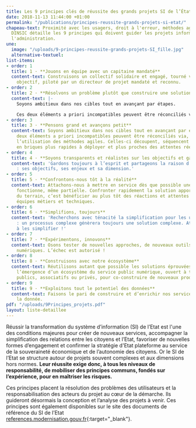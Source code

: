 ```yaml
---
title: Les 9 principes clés de réussite des grands projets SI de l’État
date: 2018-11-13 11:44:00 +01:00
permalink: "/publications/principes-reussite-grands-projets-si-etat/"
chapeau-text: Proximité avec les usagers, droit à l'erreur, méthodes agiles... La
  DINSIC détaille les 9 principes qui doivent guider les projets informatiques dans
  l'administration.
une:
  image: "/uploads/9-principes-reussite-grands-projets-SI_fille.jpg"
  alternative-textuel: 
list-items: 
- order: 1
  title: 1 · **Jouons en équipe avec un capitaine mandaté**
  content-text: Construisons un collectif solidaire et engagé, tourné vers un même
    objectif, piloté par un directeur de projet mandaté et reconnu. 
- order: 2
  title: 2 · **Résolvons un problème plutôt que construire une solution**
  content-text: |-
    Soyons ambitieux dans nos cibles tout en avançant par étapes.

    Ces deux éléments a priori incompatibles peuvent être réconciliés via, notamment, l’utilisation des méthodes agiles. Celles-ci découpent, séquencent les réalisations en briques plus rapides à déployer et plus proches des attentes réelles des utilisateurs. 
- order: 3
  title: 3 · **Pensons grand et avançons petit**
  content-text: Soyons ambitieux dans nos cibles tout en avançant par étapes. Ces
    deux éléments a priori incompatibles peuvent être réconciliés via, notamment,
    l’utilisation des méthodes agiles. Celles-ci découpent, séquencent les réalisations
    en briques plus rapides à déployer et plus proches des attentes réelles des utilisateurs. 
- order: 4
  title: 4 · **Soyons transparents et réalistes sur les objectifs et gardons le cap**
  content-text: 'Gardons toujours à l’esprit et partageons la raison d’être du projet
    : ses objectifs, ses enjeux et sa dimension.' 
- order: 5
  title: 5 · **Confrontons-nous tôt à la réalité**
  content-text: Attachons-nous à mettre en service dès que possible une solution qui
    fonctionne, même partielle. Confronter rapidement la solution apportée à la réalité
    du terrain, c’est bénéficier au plus tôt des réactions et attentes des utilisateurs,
    équipes métiers et techniques. 
- order: 6
  title: 6 · **Simplifions, toujours**
  content-text: 'Recherchons avec ténacité la simplification pour les utilisateurs
    : un processus complexe génèrera toujours une solution complexe. Attachons-nous
    à les simplifier !' 
- order: 7
  title: 7 · **Expérimentons, innovons**
  content-text: Osons tester de nouvelles approches, de nouveaux outils, des innovations
    numériques. L’échec est autorisé ! 
- order: 8
  title: 8 · **Construisons avec notre écosystème**
  content-text: Réutilisons autant que possible les solutions éprouvées et favorisons
    l’émergence d’un écosystème du service public numérique, ouvert à tous, acteurs
    publics, associatifs ou privés, pour co-construire de nouveaux produits. 
- order: 9
  title: 9 · **Exploitons tout le potentiel des données**
  content-text: Faisons le pari de construire et d’enrichir nos services autour de
    la donnée.
pdf: "/uploads/9Principes_projets.pdf"
layout: liste-detaillee
---
```

Réussir la transformation du système d’information (SI) de l’Etat est l'une des conditions majeures pour créer de nouveaux services, accompagner la simplification des relations entre les citoyens et l’Etat, favoriser de nouvelles formes d’engagement et confirmer la stratégie d'Etat plateforme au service de la souveraineté économique et de l’autonomie des citoyens. Or le SI de l’Etat se structure autour de projets souvent complexes et aux dimensions hors normes. **Leur réussite exige donc, à tous les niveaux de responsabilité, de mobiliser des principes communs, fondés sur l’expérience, pour en maîtriser les risques.**

Ces principes placent la résolution des problèmes des utilisateurs et la responsabilisation des acteurs du projet au cœur de la démarche. Ils guideront désormais la conception et l’analyse des projets à venir. 
Ces principes sont également disponibles sur le site des documents de référence du SI de l’Etat [references.modernisation.gouv.fr](references.modernisation.gouv.fr){:target="_blank"}.
